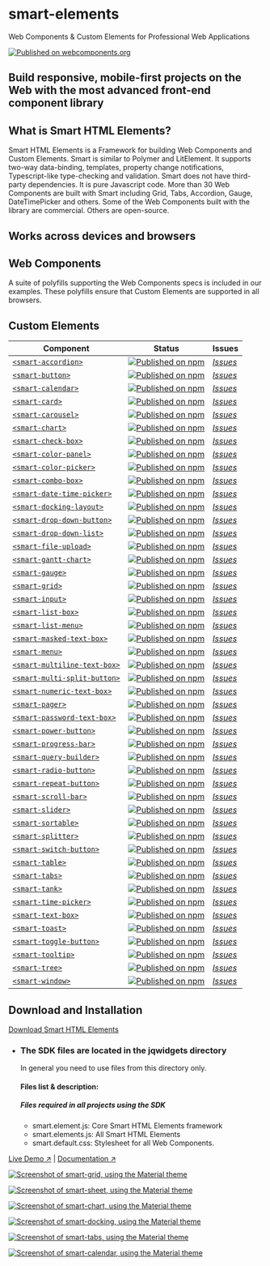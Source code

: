 # smart-elements
Web Components &amp; Custom Elements for Professional Web Applications

[![Published on webcomponents.org](https://img.shields.io/badge/webcomponents.org-published-blue.svg)](https://www.webcomponents.org/collection/HTMLElements/smarthtmlelements-core)


Build responsive, mobile-first projects on the Web with the most advanced front-end component library
-----------------------------------------------------------------------------------------------------

What is Smart HTML Elements?
----------------------------

Smart HTML Elements is a Framework for building  Web Components and Custom Elements. Smart is similar to Polymer and LitElement. It supports two-way data-binding, templates, property change notifications, Typescript-like type-checking and validation.
Smart does not have third-party dependencies. It is pure Javascript code. More than 30 Web Components are built with Smart including Grid, Tabs, Accordion, Gauge, DateTimePicker and others. Some of the Web Components built with the library are commercial. Others are open-source.

Works across devices and browsers
---------------------------------
  


Web Components
--------------

A suite of polyfills supporting the Web Components specs is included in our examples. These polyfills ensure that Custom Elements are supported in all browsers.  

Custom Elements
---

| Component | Status | Issues
| ----------| ------ | ------
| [`<smart-accordion>`](https://github.com/HTMLElements/smart-elements) | [![Published on npm](https://img.shields.io/npm/v/@smarthtmlelements/smart-elements.svg)](https://www.npmjs.com/package/@smarthtmlelements/smart-elements) | [*Issues*](https://github.com/HTMLElements/smart-elements/issues?utf8=%E2%9C%93&q=is%3Aissue+is%3Aopen+accordion)
| [`<smart-button>`](https://github.com/HTMLElements/smart-elements) | [![Published on npm](https://img.shields.io/npm/v/@smarthtmlelements/smart-elements.svg)](https://www.npmjs.com/package/@smarthtmlelements/smart-elements) | [*Issues*](https://github.com/HTMLElements/smart-elements/issues?utf8=%E2%9C%93&q=is%3Aissue+is%3Aopen+button)
| [`<smart-calendar>`](https://github.com/HTMLElements/smart-elements) | [![Published on npm](https://img.shields.io/npm/v/@smarthtmlelements/smart-elements.svg)](https://www.npmjs.com/package/@smarthtmlelements/smart-elements) | [*Issues*](https://github.com/HTMLElements/smart-elements/issues?utf8=%E2%9C%93&q=is%3Aissue+is%3Aopen+calendar)
| [`<smart-card>`](https://github.com/HTMLElements/smart-elements) | [![Published on npm](https://img.shields.io/npm/v/@smarthtmlelements/smart-elements.svg)](https://www.npmjs.com/package/@smarthtmlelements/smart-elements) | [*Issues*](https://github.com/HTMLElements/smart-elements/issues?utf8=%E2%9C%93&q=is%3Aissue+is%3Aopen+card)
| [`<smart-carousel>`](https://github.com/HTMLElements/smart-elements) | [![Published on npm](https://img.shields.io/npm/v/@smarthtmlelements/smart-elements.svg)](https://www.npmjs.com/package/@smarthtmlelements/smart-carousel) | [*Issues*](https://github.com/HTMLElements/smart-elements/issues?utf8=%E2%9C%93&q=is%3Aissue+is%3Aopen+toggle+button)
| [`<smart-chart>`](https://github.com/HTMLElements/smart-elements) | [![Published on npm](https://img.shields.io/npm/v/@smarthtmlelements/smart-elements.svg)](https://www.npmjs.com/package/@smarthtmlelements/smart-elements) | [*Issues*](https://github.com/HTMLElements/smart-elements/issues?utf8=%E2%9C%93&q=is%3Aissue+is%3Aopen+chart)
| [`<smart-check-box>`](https://github.com/HTMLElements/smart-elements) | [![Published on npm](https://img.shields.io/npm/v/@smarthtmlelements/smart-elements.svg)](https://www.npmjs.com/package/@smarthtmlelements/smart-elements) | [*Issues*](https://github.com/HTMLElements/smart-elements/issues?utf8=%E2%9C%93&q=is%3Aissue+is%3Aopen+check+box)
| [`<smart-color-panel>`](https://github.com/HTMLElements/smart-elements) | [![Published on npm](https://img.shields.io/npm/v/@smarthtmlelements/smart-elements.svg)](https://www.npmjs.com/package/@smarthtmlelements/smart-elements) | [*Issues*](https://github.com/HTMLElements/smart-elements/issues?utf8=%E2%9C%93&q=is%3Aissue+is%3Aopen+color+panel)
| [`<smart-color-picker>`](https://github.com/HTMLElements/smart-elements) | [![Published on npm](https://img.shields.io/npm/v/@smarthtmlelements/smart-elements.svg)](https://www.npmjs.com/package/@smarthtmlelements/smart-elements) | [*Issues*](https://github.com/HTMLElements/smart-elements/issues?utf8=%E2%9C%93&q=is%3Aissue+is%3Aopen+color+picker)
| [`<smart-combo-box>`](https://github.com/HTMLElements/smart-elements) | [![Published on npm](https://img.shields.io/npm/v/@smarthtmlelements/smart-elements.svg)](https://www.npmjs.com/package/@smarthtmlelements/smart-elements) | [*Issues*](https://github.com/HTMLElements/smart-elements/issues?utf8=%E2%9C%93&q=is%3Aissue+is%3Aopen+combo+box)
| [`<smart-date-time-picker>`](https://github.com/HTMLElements/smart-elements) | [![Published on npm](https://img.shields.io/npm/v/@smarthtmlelements/smart-elements.svg)](https://www.npmjs.com/package/@smarthtmlelements/smart-elements) | [*Issues*](https://github.com/HTMLElements/smart-elements/issues?utf8=%E2%9C%93&q=is%3Aissue+is%3Aopen+date+time+picker)
| [`<smart-docking-layout>`](https://github.com/HTMLElements/smart-elements) | [![Published on npm](https://img.shields.io/npm/v/@smarthtmlelements/smart-elements.svg)](https://www.npmjs.com/package/@smarthtmlelements/smart-elements) | [*Issues*](https://github.com/HTMLElements/smart-elements/issues?utf8=%E2%9C%93&q=is%3Aissue+is%3Aopen+docking+layout)
| [`<smart-drop-down-button>`](https://github.com/HTMLElements/smart-elements) | [![Published on npm](https://img.shields.io/npm/v/@smarthtmlelements/smart-elements.svg)](https://www.npmjs.com/package/@smarthtmlelements/smart-elements) | [*Issues*](https://github.com/HTMLElements/smart-elements/issues?utf8=%E2%9C%93&q=is%3Aissue+is%3Aopen+drop+down+button)
| [`<smart-drop-down-list>`](https://github.com/HTMLElements/smart-elements) | [![Published on npm](https://img.shields.io/npm/v/@smarthtmlelements/smart-elements.svg)](https://www.npmjs.com/package/@smarthtmlelements/smart-elements) | [*Issues*](https://github.com/HTMLElements/smart-elements/issues?utf8=%E2%9C%93&q=is%3Aissue+is%3Aopen+drop+down+list)
| [`<smart-file-upload>`](https://github.com/HTMLElements/smart-elements) | [![Published on npm](https://img.shields.io/npm/v/@smarthtmlelements/smart-elements.svg)](https://www.npmjs.com/package/@smarthtmlelements/smart-elements) | [*Issues*](https://github.com/HTMLElements/smart-elements/issues?utf8=%E2%9C%93&q=is%3Aissue+is%3Aopen+file+upload)
| [`<smart-gantt-chart>`](https://github.com/HTMLElements/smart-elements) | [![Published on npm](https://img.shields.io/npm/v/@smarthtmlelements/smart-elements.svg)](https://www.npmjs.com/package/@smarthtmlelements/smart-elements) | [*Issues*](https://github.com/HTMLElements/smart-elements/issues?utf8=%E2%9C%93&q=is%3Aissue+is%3Aopen+gantt+chart)
| [`<smart-gauge>`](https://github.com/HTMLElements/smart-elements) | [![Published on npm](https://img.shields.io/npm/v/@smarthtmlelements/smart-elements.svg)](https://www.npmjs.com/package/@smarthtmlelements/smart-elements) | [*Issues*](https://github.com/HTMLElements/smart-elements/issues?utf8=%E2%9C%93&q=is%3Aissue+is%3Aopen+gauge)
| [`<smart-grid>`](https://github.com/HTMLElements/smart-elements) | [![Published on npm](https://img.shields.io/npm/v/@smarthtmlelements/smart-elements.svg)](https://www.npmjs.com/package/@smarthtmlelements/smart-elements) | [*Issues*](https://github.com/HTMLElements/smart-elements/issues?utf8=%E2%9C%93&q=is%3Aissue+is%3Aopen+grid)
| [`<smart-input>`](https://github.com/HTMLElements/smart-elements) | [![Published on npm](https://img.shields.io/npm/v/@smarthtmlelements/smart-elements.svg)](https://www.npmjs.com/package/@smarthtmlelements/smart-elements) | [*Issues*](https://github.com/HTMLElements/smart-elements/issues?utf8=%E2%9C%93&q=is%3Aissue+is%3Aopen+input)
| [`<smart-list-box>`](https://github.com/HTMLElements/smart-elements) | [![Published on npm](https://img.shields.io/npm/v/@smarthtmlelements/smart-elements.svg)](https://www.npmjs.com/package/@smarthtmlelements/smart-elements) | [*Issues*](https://github.com/HTMLElements/smart-elements/issues?utf8=%E2%9C%93&q=is%3Aissue+is%3Aopen+list+box)
| [`<smart-list-menu>`](https://github.com/HTMLElements/smart-elements) | [![Published on npm](https://img.shields.io/npm/v/@smarthtmlelements/smart-elements.svg)](https://www.npmjs.com/package/@smarthtmlelements/smart-elements) | [*Issues*](https://github.com/HTMLElements/smart-elements/issues?utf8=%E2%9C%93&q=is%3Aissue+is%3Aopen+list+menu)
| [`<smart-masked-text-box>`](https://github.com/HTMLElements/smart-elements) | [![Published on npm](https://img.shields.io/npm/v/@smarthtmlelements/smart-elements.svg)](https://www.npmjs.com/package/@smarthtmlelements/smart-elements) | [*Issues*](https://github.com/HTMLElements/smart-elements/issues?utf8=%E2%9C%93&q=is%3Aissue+is%3Aopen+masked+text+box)
| [`<smart-menu>`](https://github.com/HTMLElements/smart-elements) | [![Published on npm](https://img.shields.io/npm/v/@smarthtmlelements/smart-elements.svg)](https://www.npmjs.com/package/@smarthtmlelements/smart-elements) | [*Issues*](https://github.com/HTMLElements/smart-elements/issues?utf8=%E2%9C%93&q=is%3Aissue+is%3Aopen+menu)
| [`<smart-multiline-text-box>`](https://github.com/HTMLElements/smart-elements) | [![Published on npm](https://img.shields.io/npm/v/@smarthtmlelements/smart-elements.svg)](https://www.npmjs.com/package/@smarthtmlelements/smart-elements) | [*Issues*](https://github.com/HTMLElements/smart-elements/issues?utf8=%E2%9C%93&q=is%3Aissue+is%3Aopen+multiline+text+box)
| [`<smart-multi-split-button>`](https://github.com/HTMLElements/smart-elements) | [![Published on npm](https://img.shields.io/npm/v/@smarthtmlelements/smart-elements.svg)](https://www.npmjs.com/package/@smarthtmlelements/smart-elements) | [*Issues*](https://github.com/HTMLElements/smart-elements/issues?utf8=%E2%9C%93&q=is%3Aissue+is%3Aopen+multi+split+button)
| [`<smart-numeric-text-box>`](https://github.com/HTMLElements/smart-elements) | [![Published on npm](https://img.shields.io/npm/v/@smarthtmlelements/smart-elements.svg)](https://www.npmjs.com/package/@smarthtmlelements/smart-elements) | [*Issues*](https://github.com/HTMLElements/smart-elements/issues?utf8=%E2%9C%93&q=is%3Aissue+is%3Aopen+numeric+text+box)
| [`<smart-pager>`](https://github.com/HTMLElements/smart-elements) | [![Published on npm](https://img.shields.io/npm/v/@smarthtmlelements/smart-elements.svg)](https://www.npmjs.com/package/@smarthtmlelements/smart-elements) | [*Issues*](https://github.com/HTMLElements/smart-elements/issues?utf8=%E2%9C%93&q=is%3Aissue+is%3Aopen+pager)
| [`<smart-password-text-box>`](https://github.com/HTMLElements/smart-elements) | [![Published on npm](https://img.shields.io/npm/v/@smarthtmlelements/smart-elements.svg)](https://www.npmjs.com/package/@smarthtmlelements/smart-elements) | [*Issues*](https://github.com/HTMLElements/smart-elements/issues?utf8=%E2%9C%93&q=is%3Aissue+is%3Aopen+password+text+box)
| [`<smart-power-button>`](https://github.com/HTMLElements/smart-elements) | [![Published on npm](https://img.shields.io/npm/v/@smarthtmlelements/smart-elements.svg)](https://www.npmjs.com/package/@smarthtmlelements/smart-elements) | [*Issues*](https://github.com/HTMLElements/smart-elements/issues?utf8=%E2%9C%93&q=is%3Aissue+is%3Aopen+power+button)
| [`<smart-progress-bar>`](https://github.com/HTMLElements/smart-elements) | [![Published on npm](https://img.shields.io/npm/v/@smarthtmlelements/smart-elements.svg)](https://www.npmjs.com/package/@smarthtmlelements/smart-elements) | [*Issues*](https://github.com/HTMLElements/smart-elements/issues?utf8=%E2%9C%93&q=is%3Aissue+is%3Aopen+progress+bar)
| [`<smart-query-builder>`](https://github.com/HTMLElements/smart-elements) | [![Published on npm](https://img.shields.io/npm/v/@smarthtmlelements/smart-elements.svg)](https://www.npmjs.com/package/@smarthtmlelements/smart-elements) | [*Issues*](https://github.com/HTMLElements/smart-elements/issues?utf8=%E2%9C%93&q=is%3Aissue+is%3Aopen+query+builder)
| [`<smart-radio-button>`](https://github.com/HTMLElements/smart-elements) | [![Published on npm](https://img.shields.io/npm/v/@smarthtmlelements/smart-elements.svg)](https://www.npmjs.com/package/@smarthtmlelements/smart-elements) | [*Issues*](https://github.com/HTMLElements/smart-elements/issues?utf8=%E2%9C%93&q=is%3Aissue+is%3Aopen+radio+button)
| [`<smart-repeat-button>`](https://github.com/HTMLElements/smart-elements) | [![Published on npm](https://img.shields.io/npm/v/@smarthtmlelements/smart-elements.svg)](https://www.npmjs.com/package/@smarthtmlelements/smart-elements) | [*Issues*](https://github.com/HTMLElements/smart-elements/issues?utf8=%E2%9C%93&q=is%3Aissue+is%3Aopen+repeat+button)
| [`<smart-scroll-bar>`](https://github.com/HTMLElements/smart-elements) | [![Published on npm](https://img.shields.io/npm/v/@smarthtmlelements/smart-elements.svg)](https://www.npmjs.com/package/@smarthtmlelements/smart-elements) | [*Issues*](https://github.com/HTMLElements/smart-elements/issues?utf8=%E2%9C%93&q=is%3Aissue+is%3Aopen+scroll+bar)
| [`<smart-slider>`](https://github.com/HTMLElements/smart-elements) | [![Published on npm](https://img.shields.io/npm/v/@smarthtmlelements/smart-elements.svg)](https://www.npmjs.com/package/@smarthtmlelements/smart-elements) | [*Issues*](https://github.com/HTMLElements/smart-elements/issues?utf8=%E2%9C%93&q=is%3Aissue+is%3Aopen+slider)
| [`<smart-sortable>`](https://github.com/HTMLElements/smart-elements) | [![Published on npm](https://img.shields.io/npm/v/@smarthtmlelements/smart-elements.svg)](https://www.npmjs.com/package/@smarthtmlelements/smart-elements) | [*Issues*](https://github.com/HTMLElements/smart-elements/issues?utf8=%E2%9C%93&q=is%3Aissue+is%3Aopen+sortable)
| [`<smart-splitter>`](https://github.com/HTMLElements/smart-elements) | [![Published on npm](https://img.shields.io/npm/v/@smarthtmlelements/smart-elements.svg)](https://www.npmjs.com/package/@smarthtmlelements/smart-elements) | [*Issues*](https://github.com/HTMLElements/smart-elements/issues?utf8=%E2%9C%93&q=is%3Aissue+is%3Aopen+splitter)
| [`<smart-switch-button>`](https://github.com/HTMLElements/smart-elements) | [![Published on npm](https://img.shields.io/npm/v/@smarthtmlelements/smart-elements.svg)](https://www.npmjs.com/package/@smarthtmlelements/smart-elements) | [*Issues*](https://github.com/HTMLElements/smart-elements/issues?utf8=%E2%9C%93&q=is%3Aissue+is%3Aopen+switch+button)
| [`<smart-table>`](https://github.com/HTMLElements/smart-elements) | [![Published on npm](https://img.shields.io/npm/v/@smarthtmlelements/smart-elements.svg)](https://www.npmjs.com/package/@smarthtmlelements/smart-elements) | [*Issues*](https://github.com/HTMLElements/smart-elements/issues?utf8=%E2%9C%93&q=is%3Aissue+is%3Aopen+table)
| [`<smart-tabs>`](https://github.com/HTMLElements/smart-elements) | [![Published on npm](https://img.shields.io/npm/v/@smarthtmlelements/smart-elements.svg)](https://www.npmjs.com/package/@smarthtmlelements/smart-elements) | [*Issues*](https://github.com/HTMLElements/smart-elements/issues?utf8=%E2%9C%93&q=is%3Aissue+is%3Aopen+tabs)
| [`<smart-tank>`](https://github.com/HTMLElements/smart-elements) | [![Published on npm](https://img.shields.io/npm/v/@smarthtmlelements/smart-elements.svg)](https://www.npmjs.com/package/@smarthtmlelements/smart-elements) | [*Issues*](https://github.com/HTMLElements/smart-elements/issues?utf8=%E2%9C%93&q=is%3Aissue+is%3Aopen+tank)
| [`<smart-time-picker>`](https://github.com/HTMLElements/smart-elements) | [![Published on npm](https://img.shields.io/npm/v/@smarthtmlelements/smart-elements.svg)](https://www.npmjs.com/package/@smarthtmlelements/smart-elements) | [*Issues*](https://github.com/HTMLElements/smart-elements/issues?utf8=%E2%9C%93&q=is%3Aissue+is%3Aopen+time+picker)
| [`<smart-text-box>`](https://github.com/HTMLElements/smart-elements) | [![Published on npm](https://img.shields.io/npm/v/@smarthtmlelements/smart-elements.svg)](https://www.npmjs.com/package/@smarthtmlelements/smart-elements) | [*Issues*](https://github.com/HTMLElements/smart-elements/issues?utf8=%E2%9C%93&q=is%3Aissue+is%3Aopen+text+box)
| [`<smart-toast>`](https://github.com/HTMLElements/smart-elements) | [![Published on npm](https://img.shields.io/npm/v/@smarthtmlelements/smart-elements.svg)](https://www.npmjs.com/package/@smarthtmlelements/smart-elements) | [*Issues*](https://github.com/HTMLElements/smart-elements/issues?utf8=%E2%9C%93&q=is%3Aissue+is%3Aopen+toast)
| [`<smart-toggle-button>`](https://github.com/HTMLElements/smart-elements) | [![Published on npm](https://img.shields.io/npm/v/@smarthtmlelements/smart-elements.svg)](https://www.npmjs.com/package/@smarthtmlelements/smart-elements) | [*Issues*](https://github.com/HTMLElements/smart-elements/issues?utf8=%E2%9C%93&q=is%3Aissue+is%3Aopen+toggle+button)
| [`<smart-tooltip>`](https://github.com/HTMLElements/smart-elements) | [![Published on npm](https://img.shields.io/npm/v/@smarthtmlelements/smart-elements.svg)](https://www.npmjs.com/package/@smarthtmlelements/smart-elements) | [*Issues*](https://github.com/HTMLElements/smart-elements/issues?utf8=%E2%9C%93&q=is%3Aissue+is%3Aopen+tooltip)
| [`<smart-tree>`](https://github.com/HTMLElements/smart-elements) | [![Published on npm](https://img.shields.io/npm/v/@smarthtmlelements/smart-elements.svg)](https://www.npmjs.com/package/@smarthtmlelements/smart-elements) | [*Issues*](https://github.com/HTMLElements/smart-elements/issues?utf8=%E2%9C%93&q=is%3Aissue+is%3Aopen+tree)
| [`<smart-window>`](https://github.com/HTMLElements/smart-elements) | [![Published on npm](https://img.shields.io/npm/v/@smarthtmlelements/smart-elements.svg)](https://www.npmjs.com/package/@smarthtmlelements/smart-elements) | [*Issues*](https://github.com/HTMLElements/smart-elements/issues?utf8=%E2%9C%93&q=is%3Aissue+is%3Aopen+window)

Download and Installation
-------------------------

[Download Smart HTML Elements](https://www.htmlelements.com/download/)

*   ### The SDK files are located in the jqwidgets directory
    
    In general you need to use files from this directory only.  
    
    #### Files list & description:
    
    ##### Files required in all projects using the SDK
    
    *   smart.element.js: Core Smart HTML Elements framework
    *   smart.elements.js: All Smart HTML Elements
    *   smart.default.css: Stylesheet for all Web Components.
    
    
[Live Demo ↗](https://htmlelements.com/demos//)
|
[Documentation ↗](https://www.htmlelements.com/docs/)
    
    

[<img src="https://raw.githubusercontent.com/htmlelements/smart-elements/master/grid.png" alt="Screenshot of smart-grid, using the Material theme">](https://htmlelements.com/demos/)


[<img src="https://raw.githubusercontent.com/htmlelements/smart-elements/master/grid-sheet.png" alt="Screenshot of smart-sheet, using the Material theme">](https://htmlelements.com/demos/)


[<img src="https://raw.githubusercontent.com/htmlelements/smart-elements/master/chart.png" alt="Screenshot of smart-chart, using the Material theme">](https://htmlelements.com/demos/)

[<img src="https://raw.githubusercontent.com/htmlelements/smart-elements/master/docking.png" alt="Screenshot of smart-docking, using the Material theme">](https://htmlelements.com/demos/)


[<img src="https://raw.githubusercontent.com/htmlelements/smart-elements/master/smart-tabs.png" alt="Screenshot of smart-tabs, using the Material theme">](https://htmlelements.com/demos/tabs/)

[<img src="https://raw.githubusercontent.com/htmlelements/smart-elements/master/smart-calendar.png" alt="Screenshot of smart-calendar, using the Material theme">](https://htmlelements.com/demos/calendar/)


   
